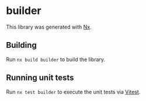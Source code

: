 <!-- MD_HOPPER: ID: plugins-builder -->
<!-- MD_HOPPER: TITLE: builder -->
<!-- MD_HOPPER: OUTPUT: README.md -->
# builder

This library was generated with [Nx](https://nx.dev).

## Building

Run `nx build builder` to build the library.

## Running unit tests

Run `nx test builder` to execute the unit tests via [Vitest](https://vitest.dev/).
<!-- MD_HOPPER: BEGIN_DEFINE_LINKS: -->

<!-- MD_HOPPER: END_DEFINE_LINKS: -->
